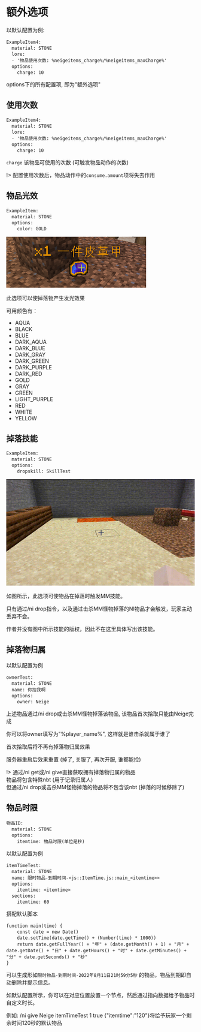 # 额外选项

以默认配置为例:

```
ExampleItem4:
  material: STONE
  lore:
  - '物品使用次数: %neigeitems_charge%/%neigeitems_maxCharge%'
  options:
    charge: 10
```

options下的所有配置项, 即为"额外选项"

## 使用次数

```
ExampleItem4:
  material: STONE
  lore:
  - '物品使用次数: %neigeitems_charge%/%neigeitems_maxCharge%'
  options:
    charge: 10
```

`charge` 该物品可使用的次数 (可触发物品动作的次数)

!> 配置使用次数后，物品动作中的`consume.amount`项将失去作用

## 物品光效

```
ExampleItem:
  material: STONE
  options:
    color: GOLD
```

![](_images/物品光效.png)

此选项可以使掉落物产生发光效果

可用颜色有：

* AQUA
* BLACK
* BLUE
* DARK\_AQUA
* DARK\_BLUE
* DARK\_GRAY
* DARK\_GREEN
* DARK\_PURPLE
* DARK\_RED
* GOLD
* GRAY
* GREEN
* LIGHT\_PURPLE
* RED
* WHITE
* YELLOW

## 掉落技能

```
ExampleItem:
  material: STONE
  options:
    dropskill: SkillTest
```

![](_images/掉落技能.gif)

如图所示，此选项可使物品在掉落时触发MM技能。

只有通过/ni drop指令，以及通过击杀MM怪物掉落的NI物品才会触发，玩家主动丢弃不会。

作者并没有图中所示技能的版权，因此不在这里具体写出该技能。

## 掉落物归属

以默认配置为例

```
ownerTest:
  material: STONE
  name: 你捡我啊
  options:
    owner: Neige
```

上述物品通过/ni drop或击杀MM怪物掉落该物品, 该物品首次拾取只能由Neige完成

你可以将owner填写为"%player\_name%", 这样就是谁击杀就属于谁了

首次拾取后将不再有掉落物归属效果

服务器重启后效果重置 (掉了, 关服了, 再次开服, 谁都能捡)

!> 通过/ni get或/ni give直接获取拥有掉落物归属的物品
<br />物品将包含特殊nbt (用于记录归属人)
<br />但通过/ni drop或击杀MM怪物掉落的物品将不包含该nbt (掉落的时候移除了)

## 物品时限

```
物品ID:
  material: STONE
  options:
    itemtime: 物品时限(单位是秒)
```

以默认配置为例

```
itemTimeTest:
  material: STONE
  name: 限时物品-到期时间-<js::ItemTime.js::main_<itemtime>>
  options:
    itemtime: <itemtime>
  sections:
    itemtime: 60
```

搭配默认脚本

```
function main(time) {
    const date = new Date()
    date.setTime(date.getTime() + (Number(time) * 1000))
    return date.getFullYear() + "年" + (date.getMonth() + 1) + "月" + date.getDate() + "日" + date.getHours() + "时" + date.getMinutes() + "分" + date.getSeconds() + "秒"
}
```

可以生成形如`限时物品-到期时间-2022年8月11日21时59分5秒` 的物品，物品到期即自动删除并提示信息。

如默认配置所示，你可以在对应位置放置一个节点，然后通过指向数据给予物品时自定义时长。

例如: /ni give Neige itemTimeTest 1 true {"itemtime":"120"}将给予玩家一个剩余时间120秒的默认物品
